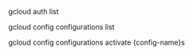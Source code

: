 gcloud auth list

gcloud config configurations list

gcloud config configurations activate {config-name}s